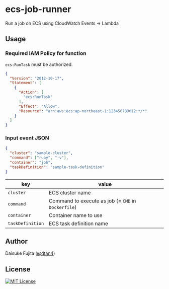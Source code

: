 # ecs-job-runner

Run a job on ECS using CloudWatch Events -> Lambda

## Usage

### Required IAM Policy for function

`ecs:RunTask` must be authorized.

```json
{
  "Version": "2012-10-17",
  "Statement": [
    {
      "Action": [
        "ecs:RunTask"
      ],
      "Effect": "Allow",
      "Resource": "arn:aws:ecs:ap-northeast-1:123456789012:*/*"
    }
  ]
}
```

### Input event JSON

```json
{
  "cluster": "sample-cluster",
  "command": ["ruby", "-v"],
  "container": "job",
  "taskDefinition": "sample-task-definition"
}
```

|key|value|
|---|---|
|`cluster`|ECS cluster name|
|`command`|Command to execute as job (= `CMD` in `Dockerfile`)|
|`container`|Container name to use|
|`taskDefinition`|ECS task definition name|

## Author

Daisuke Fujita ([@dtan4](https://github.com/dtan4))

## License

[![MIT License](http://img.shields.io/badge/license-MIT-blue.svg?style=flat)](LICENSE)
